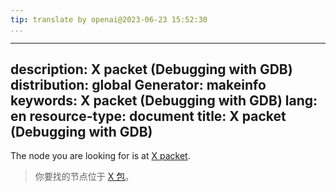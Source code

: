 ```yaml
---
tip: translate by openai@2023-06-23 15:52:30
...
```

---
description: X packet (Debugging with GDB)
distribution: global
Generator: makeinfo
keywords: X packet (Debugging with GDB)
lang: en
resource-type: document
title: X packet (Debugging with GDB)
------------------------------------

The node you are looking for is at [X packet](Packets.html#X-packet).

> 你要找的节点位于 [X 包](Packets.html#X-packet)。
